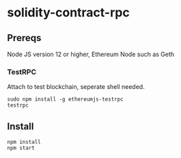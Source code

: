 # solidity-contract-rpc

## Prereqs

Node JS version 12 or higher, Ethereum Node such as Geth




### TestRPC
Attach to test blockchain, seperate shell needed. 
```
sudo npm install -g ethereumjs-testrpc
testrpc
```


## Install
```
npm install 
npm start
```


